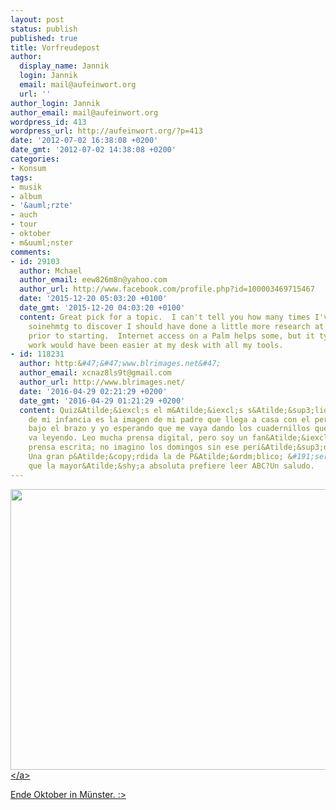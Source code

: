 ```yaml
---
layout: post
status: publish
published: true
title: Vorfreudepost
author:
  display_name: Jannik
  login: Jannik
  email: mail@aufeinwort.org
  url: ''
author_login: Jannik
author_email: mail@aufeinwort.org
wordpress_id: 413
wordpress_url: http://aufeinwort.org/?p=413
date: '2012-07-02 16:38:08 +0200'
date_gmt: '2012-07-02 14:38:08 +0200'
categories:
- Konsum
tags:
- musik
- album
- '&auml;rzte'
- auch
- tour
- oktober
- m&uuml;nster
comments:
- id: 29103
  author: Mchael
  author_email: eew826m8n@yahoo.com
  author_url: http://www.facebook.com/profile.php?id=100003469715467
  date: '2015-12-20 05:03:20 +0100'
  date_gmt: '2015-12-20 04:03:20 +0100'
  content: Great pick for a topic.  I can't tell you how many times I've jumped into
    soinehmtg to discover I should have done a little more research at the office
    prior to starting.  Internet access on a Palm helps some, but it typically the
    work would have been easier at my desk with all my tools.
- id: 118231
  author: http:&#47;&#47;www.blrimages.net&#47;
  author_email: xcnaz8ls9t@gmail.com
  author_url: http://www.blrimages.net/
  date: '2016-04-29 02:21:29 +0200'
  date_gmt: '2016-04-29 01:21:29 +0200'
  content: Quiz&Atilde;&iexcl;s el m&Atilde;&iexcl;s s&Atilde;&sup3;lido recuerdo
    de mi infancia es la imagen de mi padre que llega a casa con el peri&Atilde;&sup3;dico
    bajo el brazo y yo esperando que me vaya dando los cuadernillos que &Atilde;&copy;l
    va leyendo. Leo mucha prensa digital, pero soy un fan&Atilde;&iexcl;tico de la
    prensa escrita; no imagino los domingos sin ese peri&Atilde;&sup3;dico gordo.
    Una gran p&Atilde;&copy;rdida la de P&Atilde;&ordm;blico; &#191;ser&Atilde;&iexcl;
    que la mayor&Atilde;&shy;a absoluta prefiere leer ABC?Un saludo.
---
```

<p><a href="http:&#47;&#47;res.cloudinary.com&#47;aufeinwort-org&#47;image&#47;upload&#47;v1382562782&#47;aerzte-1_qp2ity.jpg"><img src="http:&#47;&#47;res.cloudinary.com&#47;aufeinwort-org&#47;image&#47;upload&#47;h_391,w_696&#47;v1382562782&#47;aerzte-1_qp2ity.jpg" alt="" title="aerzte-1" width="800" height="449" class="aligncenter size-large wp-image-417" &#47;><&#47;a></p>
<p>Ende Oktober in M&uuml;nster. :></p>
